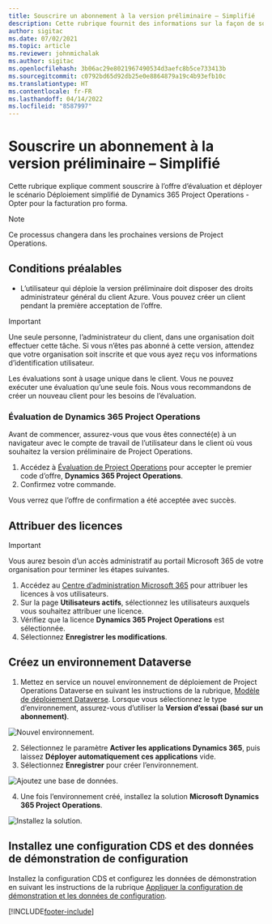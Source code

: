 ```yaml
---
title: Souscrire un abonnement à la version préliminaire – Simplifié
description: Cette rubrique fournit des informations sur la façon de souscrire un abonnement et de déployer le scénario Déploiement simplifié de Project Operations – Opter pour la facturation pro forma.
author: sigitac
ms.date: 07/02/2021
ms.topic: article
ms.reviewer: johnmichalak
ms.author: sigitac
ms.openlocfilehash: 3b06ac29e8021967490534d3aefc8b5ce733413b
ms.sourcegitcommit: c0792bd65d92db25e0e8864879a19c4b93efb10c
ms.translationtype: HT
ms.contentlocale: fr-FR
ms.lasthandoff: 04/14/2022
ms.locfileid: "8587997"
---
```

# <a name="sign-up-for-a-preview-subscription---lite"></a>Souscrire un abonnement à la version préliminaire – Simplifié 

Cette rubrique explique comment souscrire à l’offre d’évaluation et déployer le scénario Déploiement simplifié de Dynamics 365 Project Operations - Opter pour la facturation pro forma.

> [!NOTE]
> Ce processus changera dans les prochaines versions de Project Operations.

## <a name="prerequisites"></a>Conditions préalables
- L’utilisateur qui déploie la version préliminaire doit disposer des droits administrateur général du client Azure. Vous pouvez créer un client pendant la première acceptation de l’offre.

> [!IMPORTANT]
> Une seule personne, l’administrateur du client, dans une organisation doit effectuer cette tâche. Si vous n’êtes pas abonné à cette version, attendez que votre organisation soit inscrite et que vous ayez reçu vos informations d’identification utilisateur.
> 
> Les évaluations sont à usage unique dans le client. Vous ne pouvez exécuter une évaluation qu’une seule fois. Nous vous recommandons de créer un nouveau client pour les besoins de l’évaluation.

### <a name="dynamics-365-project-operations-trial"></a>Évaluation de Dynamics 365 Project Operations 

Avant de commencer, assurez-vous que vous êtes connecté(e) à un navigateur avec le compte de travail de l’utilisateur dans le client où vous souhaitez la version préliminaire de Project Operations.

1. Accédez à [Évaluation de Project Operations](https://aka.ms/try-po) pour accepter le premier code d’offre, **Dynamics 365 Project Operations**.
2. Confirmez votre commande.

  Vous verrez que l’offre de confirmation a été acceptée avec succès.

## <a name="assign-licenses"></a>Attribuer des licences

> [!IMPORTANT]
> Vous aurez besoin d’un accès administratif au portail Microsoft 365 de votre organisation pour terminer les étapes suivantes.


1. Accédez au [Centre d’administration Microsoft 365](https://portal.office.com/) pour attribuer les licences à vos utilisateurs.
2. Sur la page **Utilisateurs actifs**, sélectionnez les utilisateurs auxquels vous souhaitez attribuer une licence.
3. Vérifiez que la licence **Dynamics 365 Project Operations** est sélectionnée. 
4. Sélectionnez **Enregistrer les modifications**.

## <a name="create-a-new-dataverse-environment"></a>Créez un environnement Dataverse

1. Mettez en service un nouvel environnement de déploiement de Project Operations Dataverse en suivant les instructions de la rubrique, [Modèle de déploiement Dataverse](lite-deployment.md). Lorsque vous sélectionnez le type d’environnement, assurez-vous d’utiliser la **Version d’essai (basé sur un abonnement)**.

  ![Nouvel environnement.](./media/19CreateEnvironment.png)

2. Sélectionnez le paramètre **Activer les applications Dynamics 365**, puis laissez **Déployer automatiquement ces applications** vide.  
3. Sélectionnez **Enregistrer** pour créer l’environnement.

  ![Ajoutez une base de données.](./media/20CreateEnvironment1.png)

4. Une fois l’environnement créé, installez la solution **Microsoft Dynamics 365 Project Operations**. 

![Installez la solution.](./media/21InstallSolution.png)

## <a name="install-a-cds-configuration-and-setup-demo-data"></a>Installez une configuration CDS et des données de démonstration de configuration

Installez la configuration CDS et configurez les données de démonstration en suivant les instructions de la rubrique [Appliquer la configuration de démonstration et les données de configuration](lite-apply-demo-setup-config-data.md).


[!INCLUDE[footer-include](../includes/footer-banner.md)]
